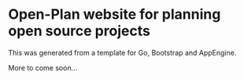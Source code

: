 # Open-Plan website for planning open source projects

This was generated from a template for Go, Bootstrap and AppEngine.

More to come soon...
